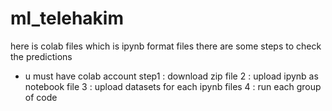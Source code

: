 # ml_telehakim
here is colab files which is ipynb format files 
there are some steps to check the predictions 
* u must have colab account
step1 : download zip file
    2 : upload ipynb as notebook file
    3 : upload datasets for each ipynb files
    4 : run each group of code
